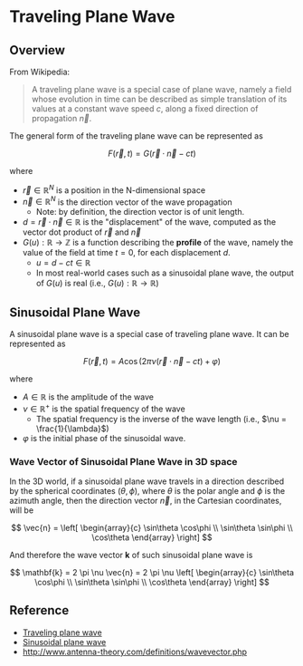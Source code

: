 # Traveling Plane Wave

## Overview  
From Wikipedia:

> A traveling plane wave is a special case of plane wave, namely a field whose evolution in time can be described as simple translation of its values at a constant wave speed $c$, along a fixed direction of propagation $\vec{n}$.  
  
The general form of the traveling plane wave can be represented as  
  
$$  
F( \vec{r}, t ) = G ( \vec{r} \cdot \vec{n} - ct )  
$$  
  
where  
  
* $\vec{r} \in \mathbb{R}^N$ is a position in the N-dimensional space  
* $\vec{n} \in \mathbb{R}^N$ is the direction vector of the wave propagation  
    * Note: by definition, the direction vector is of unit length.  
* $d = \vec{r} \cdot \vec{n} \in \mathbb{R}$ is the "displacement" of the wave, computed as the vector dot product of $\vec{r}$ and $\vec{n}$  
* $G(u): \mathbb{R} \to \mathbb{Z}$ is a function describing the **profile** of the wave, namely the value of the field at time $t = 0$, for each displacement $d$.  
    * $u = d - ct \in \mathbb{R}$  
    * In most real-world cases such as a sinusoidal plane wave, the output of $G(u)$ is real (i.e., $G(u): \mathbb{R} \to \mathbb{R}$)  
  
## Sinusoidal Plane Wave  
  
A sinusoidal plane wave is a special case of traveling plane wave. It can be represented as  
  
$$  
F( \vec{r}, t ) = A \cos( 2 \pi \nu \left( \vec{r} \cdot \vec{n} - ct \right) + \varphi )  
$$  
  
where  
  
* $A \in \mathbb{R}$ is the amplitude of the wave  
* $\nu \in \mathbb{R}^+$ is the spatial frequency of the wave  
    * The spatial frequency is the inverse of the wave length (i.e., $\nu = \frac{1}{\lambda}$)  
* $\varphi$ is the initial phase of the sinusoidal wave.  
  
### Wave Vector of Sinusoidal Plane Wave in 3D space  
  
In the 3D world, if a sinusoidal plane wave travels in a direction described by the spherical coordinates $(\theta, \phi)$, where $\theta$ is the polar angle and $\phi$ is the azimuth angle, then the direction vector $\vec{n}$, in the Cartesian coordinates, will be  
  
$$
\vec{n} = 
\left[ 
    \begin{array}{c}
        \sin\theta \cos\phi \\
        \sin\theta \sin\phi \\
        \cos\theta 
    \end{array}
\right]
$$


And therefore the wave vector $\mathbf{k}$ of such sinusoidal plane wave is  
  
$$
\mathbf{k} = 2 \pi \nu \vec{n} = 2 \pi \nu \left[  
    \begin{array}{c}  
        \sin\theta \cos\phi \\
        \sin\theta \sin\phi \\
        \cos\theta
    \end{array}
\right]
$$  
  
  
  
  
## Reference  
  
* [Traveling plane wave](https://en.wikipedia.org/wiki/Traveling_plane_wave)  
* [Sinusoidal plane wave](https://en.wikipedia.org/wiki/Sinusoidal_plane_wave)  
* http://www.antenna-theory.com/definitions/wavevector.php